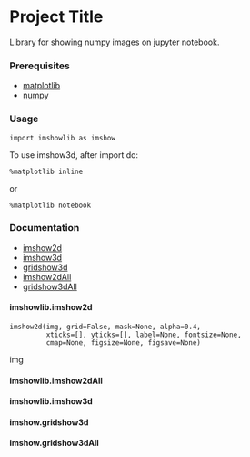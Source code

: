 # Project Title

Library for showing numpy images on jupyter notebook.

### Prerequisites

* [matplotlib](https://matplotlib.org/)
* [numpy](https://numpy.org/)

### Usage
```
import imshowlib as imshow
```
To use imshow3d, after import do:
```
%matplotlib inline
```
or
```
%matplotlib notebook
```
### Documentation
* [imshow2d](#imshowlib.imshow2d)
* [imshow3d](#imshowlib.imshow3d)
* [gridshow3d](#imshowlib.gridshow3d)
* [imshow2dAll](#imshowlib.imshow2dAll)
* [gridshow3dAll](#imshowlib.imshow3dAll)


#### imshowlib.imshow2d
```
imshow2d(img, grid=False, mask=None, alpha=0.4, 
         xticks=[], yticks=[], label=None, fontsize=None, 
         cmap=None, figsize=None, figsave=None)
```
img


#### imshowlib.imshow2dAll

#### imshowlib.imshow3d

#### imshow.gridshow3d

#### imshow.gridshow3dAll
